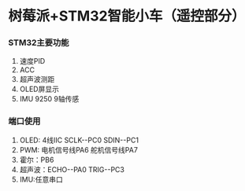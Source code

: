 # 树莓派+STM32智能小车（遥控部分）



### STM32主要功能

1. 速度PID
2. ACC
3. 超声波测距
4. OLED屏显示
5. IMU 9250 9轴传感

### 端口使用

1. OLED: 4线IIC  SCLK--PC0      SDIN--PC1
2. PWM:  电机信号线PA6 舵机信号线PA7
3. 霍尔：PB6
4. 超声波：ECHO--PA0   TRIG--PC3
5. IMU:任意串口





